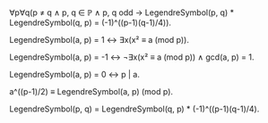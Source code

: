 ∀p∀q(p ≠ q ∧ p, q ∈ ℙ ∧ p, q odd →
LegendreSymbol(p, q) * LegendreSymbol(q, p) = (-1)^((p-1)(q-1)/4)).

LegendreSymbol(a, p) = 1 ↔ ∃x(x² ≡ a (mod p)).

LegendreSymbol(a, p) = -1 ↔ ¬∃x(x² ≡ a (mod p)) ∧ gcd(a, p) = 1.

LegendreSymbol(a, p) = 0 ↔ p | a.

a^((p-1)/2) ≡ LegendreSymbol(a, p) (mod p).

LegendreSymbol(p, q) = LegendreSymbol(q, p) * (-1)^((p-1)(q-1)/4).
